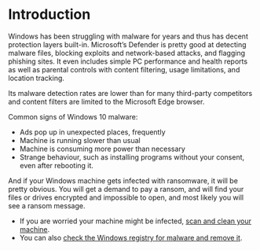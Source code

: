 # Introduction

Windows has been struggling with malware for years and thus has decent protection layers built-in. Microsoft’s 
Defender is pretty good at detecting malware files, blocking exploits and network-based attacks, and flagging phishing 
sites. It even includes simple PC performance and health reports as well as parental controls with content filtering, 
usage limitations, and location tracking.

Its malware detection rates are lower than for many third-party competitors and content filters are 
limited to the Microsoft Edge browser.

Common signs of Windows 10 malware:

* Ads pop up in unexpected places, frequently
* Machine is running slower than usual
* Machine is consuming more power than necessary
* Strange behaviour, such as installing programs without your consent, even after rebooting it.

And if your Windows machine gets infected with ransomware, it will be pretty obvious. You will get a demand to pay a 
ransom, and will find your files or drives encrypted and impossible to open, and most likely you will see a ransom 
message.

* If you are worried your machine might be infected, [scan and clean your machine](clean-machine.md).
* You can also [check the Windows registry for malware and remove it](clean-registry.md).

